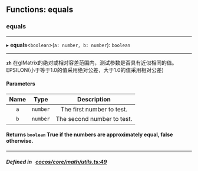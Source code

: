## Functions: equals

### equals


___
▸ **equals**<`boolean`\>(`a: number, b: number`): `boolean`
___


**`zh`** 在glMatrix的绝对或相对容差范围内，测试参数是否具有近似相同的值。<br/>
EPSILON(小于等于1.0的值采用绝对公差，大于1.0的值采用相对公差)



#### Parameters

| Name | Type | Description |
| :------: | :------: | :------: |
| `a` | `number` | The first number to test.  |
| `b` | `number` | The second number to test.  |

#### Returns `boolean` True if the numbers are approximately equal, false otherwise.

___


##### Defined in &nbsp;   [cocos/core/math/utils.ts:49](https://github.com/cocos-creator/engine/blob/c7bf6b8a9/cocos/core/math/utils.ts#L49)&nbsp;
